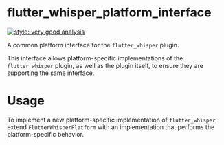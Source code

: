 # flutter_whisper_platform_interface

[![style: very good analysis][very_good_analysis_badge]][very_good_analysis_link]

A common platform interface for the `flutter_whisper` plugin.

This interface allows platform-specific implementations of the `flutter_whisper` plugin, as well as the plugin itself, to ensure they are supporting the same interface.

# Usage

To implement a new platform-specific implementation of `flutter_whisper`, extend `FlutterWhisperPlatform` with an implementation that performs the platform-specific behavior.

[very_good_analysis_badge]: https://img.shields.io/badge/style-very_good_analysis-B22C89.svg
[very_good_analysis_link]: https://pub.dev/packages/very_good_analysis